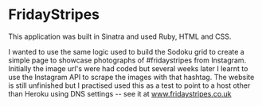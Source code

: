 FridayStripes
=============

This application was built in Sinatra and used Ruby, HTML and CSS.

I wanted to use the same logic used to build the Sodoku grid to create a simple page to showcase photographs of #fridaystripes from Instagram.  
Initially the image url's were had coded but several weeks later I learnt to use the Instagram API to scrape the images with that hashtag.
The website is still unfinished but I practised used this as a test to point to a host other than Heroku using DNS settings -- see it at www.fridaystripes.co.uk

